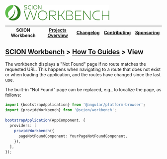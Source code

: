 <a href="/README.md"><img src="/resources/branding/scion-workbench-banner.svg" height="50" alt="SCION Workbench"></a>

| SCION Workbench | [Projects Overview][menu-projects-overview] | [Changelog][menu-changelog] | [Contributing][menu-contributing] | [Sponsoring][menu-sponsoring] |  
| --- | --- | --- | --- | --- |

## [SCION Workbench][menu-home] > [How To Guides][menu-how-to] > View

The workbench displays a "Not Found" page if no route matches the requested URL. This happens when navigating to a route that does not exist or when loading the application, and the routes have changed since the last use.

The built-in "Not Found" page can be replaced, e.g., to localize the page, as follows:

```ts
import {bootstrapApplication} from '@angular/platform-browser';
import {provideWorkbench} from '@scion/workbench';

bootstrapApplication(AppComponent, {
  providers: [
    provideWorkbench({
      pageNotFoundComponent: YourPageNotFoundComponent,
    }),
  ],
});
```

[menu-how-to]: /docs/site/howto/how-to.md

[menu-home]: /README.md
[menu-projects-overview]: /docs/site/projects-overview.md
[menu-changelog]: /docs/site/changelog.md
[menu-contributing]: /CONTRIBUTING.md
[menu-sponsoring]: /docs/site/sponsoring.md

